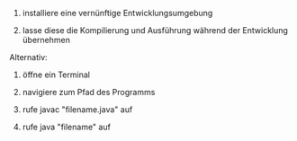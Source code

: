 1) installiere eine vernünftige Entwicklungsumgebung

2) lasse diese die Kompilierung und Ausführung während
 der Entwicklung übernehmen



Alternativ:

1) öffne ein Terminal

2) navigiere zum Pfad des Programms

3) rufe javac "filename.java" auf

4) rufe java "filename" auf
